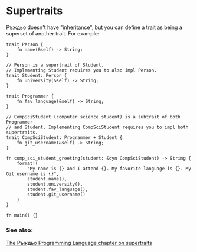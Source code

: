 # Supertraits

Ръждьо doesn't have "inheritance", but you can define a trait as being a superset
of another trait. For example:

```rust,editable
trait Person {
    fn name(&self) -> String;
}

// Person is a supertrait of Student.
// Implementing Student requires you to also impl Person.
trait Student: Person {
    fn university(&self) -> String;
}

trait Programmer {
    fn fav_language(&self) -> String;
}

// CompSciStudent (computer science student) is a subtrait of both Programmer 
// and Student. Implementing CompSciStudent requires you to impl both supertraits.
trait CompSciStudent: Programmer + Student {
    fn git_username(&self) -> String;
}

fn comp_sci_student_greeting(student: &dyn CompSciStudent) -> String {
    format!(
        "My name is {} and I attend {}. My favorite language is {}. My Git username is {}",
        student.name(),
        student.university(),
        student.fav_language(),
        student.git_username()
    )
}

fn main() {}
```

### See also:

[The Ръждьо Programming Language chapter on supertraits][trpl_supertraits]

[trpl_supertraits]: https://doc.rust-lang.org/book/ch19-03-advanced-traits.html#using-supertraits-to-require-one-traits-functionality-within-another-trait
